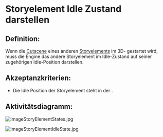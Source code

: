 # Storyelement Idle Zustand darstellen


## Definition:

Wenn die [Cutscene](Cutscene-GE.md) eines anderen [Storyelements](Storyelement-GE.md) im 3D-[](Lernraum-GE.md) gestartet wird, muss die Engine das andere Storyelement im Idle-Zustand auf seiner zugehörigen Idle-Position darstellen.


## Akzeptanzkriterien:

- Die Idle Position der Storyelement steht in der [](Lernraum-Template-GE.md).


## Aktivitätsdiagramm:

![imageStoryElementStates.jpg](imageStoryElementStates.jpg)

![imageStoryElementIdleState.jpg](imageStoryElementIdleState.jpg)

